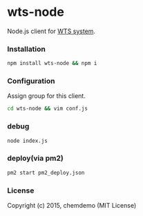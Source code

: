 # wts-node

Node.js client for [WTS system](https://github.com/chemdemo/wts-monit).

### Installation

``` bash
npm install wts-node && npm i
```

### Configuration

Assign group for this client.

``` bash
cd wts-node && vim conf.js
```

### debug

``` bash
node index.js
```

### deploy(via pm2)

``` bash
pm2 start pm2_deploy.json
```

### License

Copyright (c) 2015, chemdemo (MIT License)
